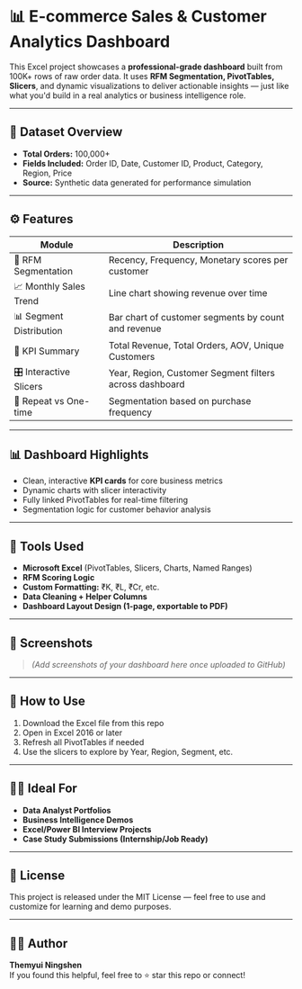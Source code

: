 # 📊 E-commerce Sales & Customer Analytics Dashboard

This Excel project showcases a **professional-grade dashboard** built from 100K+ rows of raw order data. It uses **RFM Segmentation, PivotTables, Slicers**, and dynamic visualizations to deliver actionable insights — just like what you'd build in a real analytics or business intelligence role.

---

## 📁 Dataset Overview

- **Total Orders:** 100,000+
- **Fields Included:** Order ID, Date, Customer ID, Product, Category, Region, Price
- **Source:** Synthetic data generated for performance simulation

---

## ⚙️ Features

| Module                      | Description                                              |
|----------------------------|----------------------------------------------------------|
| 🧾 RFM Segmentation         | Recency, Frequency, Monetary scores per customer         |
| 📈 Monthly Sales Trend      | Line chart showing revenue over time                    |
| 📊 Segment Distribution     | Bar chart of customer segments by count and revenue     |
| 🧮 KPI Summary              | Total Revenue, Total Orders, AOV, Unique Customers       |
| 🎛 Interactive Slicers      | Year, Region, Customer Segment filters across dashboard |
| 🔁 Repeat vs One-time       | Segmentation based on purchase frequency                |

---

## 📊 Dashboard Highlights

- Clean, interactive **KPI cards** for core business metrics  
- Dynamic charts with slicer interactivity  
- Fully linked PivotTables for real-time filtering  
- Segmentation logic for customer behavior analysis  

---

## 🧠 Tools Used

- **Microsoft Excel** (PivotTables, Slicers, Charts, Named Ranges)
- **RFM Scoring Logic**
- **Custom Formatting:** ₹K, ₹L, ₹Cr, etc.
- **Data Cleaning + Helper Columns**
- **Dashboard Layout Design (1-page, exportable to PDF)**

---

## 📸 Screenshots

> *(Add screenshots of your dashboard here once uploaded to GitHub)*

---

## 🚀 How to Use

1. Download the Excel file from this repo
2. Open in Excel 2016 or later
3. Refresh all PivotTables if needed
4. Use the slicers to explore by Year, Region, Segment, etc.

---

## 🧑‍💼 Ideal For

- **Data Analyst Portfolios**
- **Business Intelligence Demos**
- **Excel/Power BI Interview Projects**
- **Case Study Submissions (Internship/Job Ready)**

---

## 📄 License

This project is released under the MIT License — feel free to use and customize for learning and demo purposes.

---

## 🙋‍♂️ Author

**Themyui Ningshen**  
If you found this helpful, feel free to ⭐ star this repo or connect!
